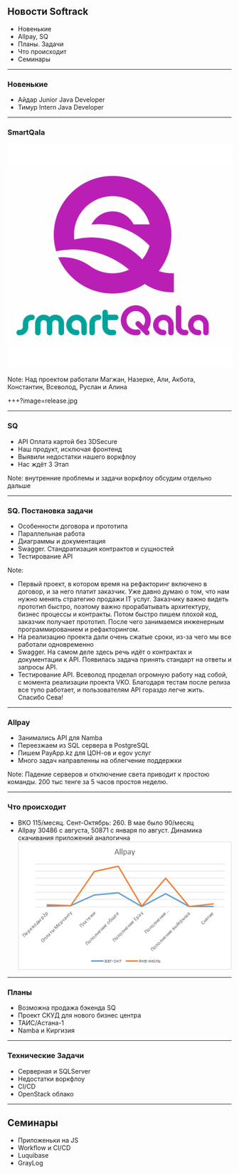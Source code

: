 ## Новости Softrack

- Новенькие
- Allpay, SQ
- Планы. Задачи
- Что происходит
- Семинары

---

### Новенькие

- Айдар Junior Java Developer
- Тимур Intern Java Developer

---

### SmartQala

![Logo](sq_logo_named.png)

Note: Над проектом работали Магжан, Назерке, Али, Акбота, Константин, Всеволод, Руслан и Алина

+++?image=release.jpg

---

### SQ

- API Оплата картой без 3DSecure
- Наш продукт, исключая фронтенд
- Выявили недостатки нашего воркфлоу
- Нас ждёт 3 Этап

Note: внутренние проблемы и задачи воркфлоу обсудим отдельно дальше

---

### SQ. Постановка задачи

- Особенности договора и прототипа
- Параллельная работа
- Диаграммы и документация
- Swagger. Стандратизация контрактов и сущностей
- Тестирование API

Note: 
- Первый проект, в котором время на рефакторинг включено в договор, и за него платит заказчик. Уже давно думаю о том, что нам нужно менять стратегию продажи IT услуг. Заказчику важно видеть прототип быстро, поэтому важно прорабатывать архитектуру, бизнес процессы и контракты. Потом быстро пишем плохой код, заказчик получает прототип. После чего занимаемся инженерным программированием и рефакторингом.
- На реализацию проекта дали очень сжатые сроки, из-за чего мы все работали одновременно
- Swagger. На самом деле здесь речь идёт о контрактах и документации к API. Появилась задача принять стандарт на ответы и запросы API.
- Тестирование API. Всеволод проделал огромную работу над собой, с момента реализации проекта VKO. Благодаря тестам после релиза все тупо работает, и пользователям API гораздо легче жить. Спасибо Сева!

--- 

### Allpay

- Занимались API для Namba
- Переезжаем из SQL сервера в PostgreSQL
- Пишем PayApp.kz для ЦОН-ов и egov услуг
- Много задач направленны на облегчение поддержки

Note: Падение серверов и отключение света приводит к простою команды. 200 тыс тенге за 5 часов простоя неделю.

---

### Что происходит

- ВКО 115/месяц. Сент-Октябрь: 260. В мае было 90/месяц
- Allpay 30486 с августа, 50871 с января по август. Динамика скачивания приложений аналогична
![info](allpay.png)

---

### Планы

- Возможна продажа бэкенда SQ
- Проект СКУД для нового бизнес центра
- ТАИС/Астана-1
- Namba и Киргизия

---

### Технические Задачи

- Серверная и SQLServer
- Недостатки воркфлоу
- CI/CD
- OpenStack облако

---

## Семинары

- Приложеньки на JS
- Workflow и CI/CD
- Luquibase
- GrayLog
